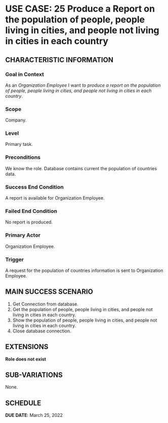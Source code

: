# USE CASE: 25 Produce a Report on the population of people, people living in cities, and people not living in cities in each country
## CHARACTERISTIC INFORMATION

### Goal in Context

As an *Organization Employee* I want *to produce a report on the population of people, people living in cities, and people not living in cities in each country*.

### Scope

Company.

### Level

Primary task.

### Preconditions

We know the role.  Database contains current the population of countries data.

### Success End Condition

A report is available for Organization Employee.

### Failed End Condition

No report is produced.

### Primary Actor

Organization Employee.

### Trigger

A request for the population of countries information is sent to Organization Employee.

## MAIN SUCCESS SCENARIO

1. Get Connection from database.
2. Get the population of people, people living in cities, and people not living in cities in each country.
3. Show the population of people, people living in cities, and people not living in cities in each country.
4. Close database connection.

## EXTENSIONS

**Role does not exist**

## SUB-VARIATIONS

None.

## SCHEDULE

**DUE DATE**: March 25, 2022
